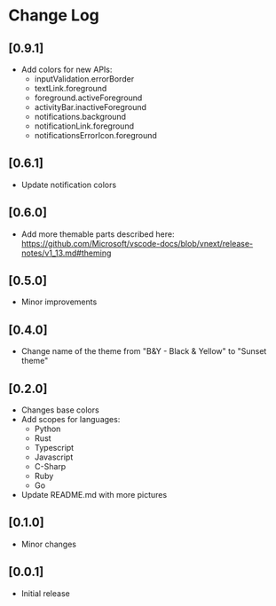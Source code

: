 # Change Log

## [0.9.1]
- Add colors for new APIs:
    * inputValidation.errorBorder
    * textLink.foreground
    * foreground.activeForeground
    * activityBar.inactiveForeground
    * notifications.background
    * notificationLink.foreground
    * notificationsErrorIcon.foreground

## [0.6.1]
- Update notification colors

## [0.6.0]
- Add more themable parts described here:
https://github.com/Microsoft/vscode-docs/blob/vnext/release-notes/v1_13.md#theming

## [0.5.0]
- Minor improvements

## [0.4.0]
- Change name of the theme from "B&Y - Black & Yellow" to "Sunset theme"

## [0.2.0]
- Changes base colors
- Add scopes for languages:
    * Python
    * Rust
    * Typescript
    * Javascript
    * C-Sharp
    * Ruby
    * Go
- Update README.md with more pictures

## [0.1.0]
- Minor changes

## [0.0.1]
- Initial release

